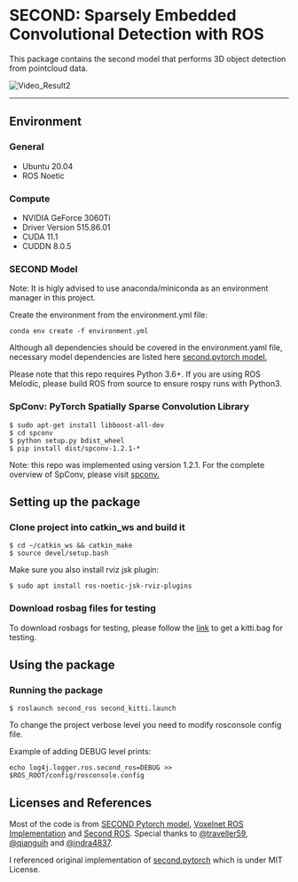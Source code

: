 # SECOND: Sparsely Embedded Convolutional Detection with ROS

This package contains the second model that performs 3D object detection from pointcloud data.


![Video_Result2](docs/results.gif)

---
## Environment

### General

- Ubuntu 20.04
- ROS Noetic

### Compute
- NVIDIA GeForce 3060Ti
- Driver Version 515.86.01
- CUDA 11.1
- CUDDN 8.0.5

### SECOND Model
Note: It is higly advised to use anaconda/miniconda as an environment manager in this project.

Create the environment from the environment.yml file:
```
conda env create -f environment.yml
```
Although all dependencies should be covered in the environment.yaml file, necessary model dependencies are listed here [second.pytorch model.](https://github.com/traveller59/second.pytorch)

Please note that this repo requires Python 3.6+. If you are using ROS Melodic, please build ROS from source to ensure rospy runs with Python3.

### SpConv: PyTorch Spatially Sparse Convolution Library

``` 
$ sudo apt-get install libboost-all-dev
$ cd spconv
$ python setup.py bdist_wheel
$ pip install dist/spconv-1.2.1-*
```

Note: this repo was implemented using version 1.2.1.
For the complete overview of SpConv, please visit [spconv.](https://github.com/traveller59/second.pytorch)

## Setting up the package

### Clone project into catkin_ws and build it

``` 
$ cd ~/catkin_ws && catkin_make
$ source devel/setup.bash
```

Make sure you also install rviz jsk plugin:
```
$ sudo apt install ros-noetic-jsk-rviz-plugins
```
### Download rosbag files for testing

To download rosbags for testing, please follow the [link](https://github.com/tomas789/kitti2bag) to get a kitti.bag for testing.

## Using the package

### Running the package

```
$ roslaunch second_ros second_kitti.launch
```

To change the project verbose level you need to modify rosconsole config file.

Example of adding DEBUG level prints:
```
echo log4j.logger.ros.second_ros=DEBUG >> $ROS_ROOT/config/rosconsole.config
```

## Licenses and References
Most of the code is from
[SECOND Pytorch model](https://github.com/traveller59/second.pytorch), [Voxelnet ROS Implementation](https://github.com/tigerk0430/voxelnet_ros) and [Second ROS](https://github.com/indra4837/second_ros). Special thanks to [@traveller59](https://github.com/traveller59), [@qianguih](https://github.com/qianguih) and [@indra4837](https://github.com/indra4837).

I referenced original implementation of [second.pytorch](https://github.com/traveller59/second.pytorch) which is under MIT License.
